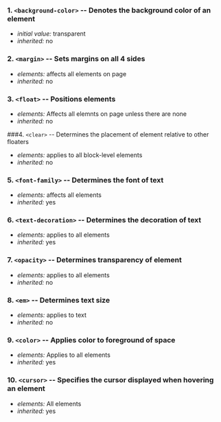 ### 1. `<background-color>` -- Denotes the background color of an element
* *initial value:* transparent
* *inherited:* no 

### 2. `<margin>` -- Sets margins on all 4 sides
* *elements:* affects all elements on page
* *inherited:* no 

### 3. `<float>` -- Positions elements
* *elements:* Affects all elemnts on page unless there are none
* *inherited:* no

###4. `<clear>` -- Determines the placement of element relative to other floaters
* *elements:* applies to all block-level elements
* *inherited:* no

### 5. `<font-family>` -- Determines the font of text
* *elements:* affects all elements
* *inherited:* yes

### 6. `<text-decoration>` -- Determines the decoration of text 
* *elements:* applies to all elements
* *inherited:* yes

### 7. `<opacity>` -- Determines transparency of element
* *elements:* applies to all elements
* *inherited:* no

### 8. `<em>` -- Determines text size
* *elements:* applies to text 
* *inherited:* no

### 9. `<color>` -- Applies color to foreground of space
* *elements:* Applies to all elements 
* *inherited:* yes

### 10. `<cursor>` -- Specifies the cursor displayed when hovering an element
* *elements:* All elements
* *inherited:* yes
